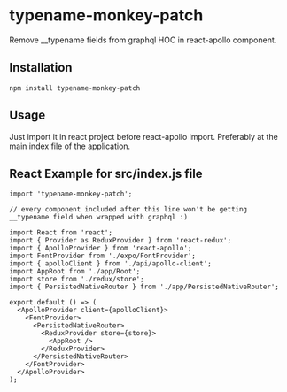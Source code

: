 # typename-monkey-patch
Remove \_\_typename fields from graphql HOC in react-apollo component.

## Installation
```
npm install typename-monkey-patch
```

## Usage
Just import it in react project before react-apollo import. Preferably at the main index file of the application.

## React Example for src/index.js file
```JSX
import 'typename-monkey-patch';

// every component included after this line won't be getting __typename field when wrapped with graphql :)

import React from 'react';
import { Provider as ReduxProvider } from 'react-redux';
import { ApolloProvider } from 'react-apollo';
import FontProvider from './expo/FontProvider';
import { apolloClient } from './api/apollo-client';
import AppRoot from './app/Root';
import store from './redux/store';
import { PersistedNativeRouter } from './app/PersistedNativeRouter';

export default () => (
  <ApolloProvider client={apolloClient}>
    <FontProvider>
      <PersistedNativeRouter>
        <ReduxProvider store={store}>
          <AppRoot />
        </ReduxProvider>
      </PersistedNativeRouter>
    </FontProvider>
  </ApolloProvider>
);

```
